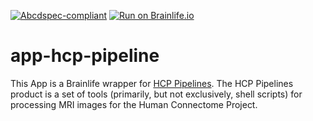 [![Abcdspec-compliant](https://img.shields.io/badge/ABCD_Spec-v1.1-green.svg)](https://github.com/brain-life/abcd-spec)
[![Run on Brainlife.io](https://img.shields.io/badge/Brainlife-brainlife.app.465-blue.svg)](https://doi.org/10.25663/brainlife.app.465)

# app-hcp-pipeline

This App is a Brainlife wrapper for [HCP Pipelines](https://github.com/Washington-University/HCPpipelines). 
The HCP Pipelines product is a set of tools (primarily, but not exclusively, shell scripts) for processing MRI images for the Human Connectome Project.
